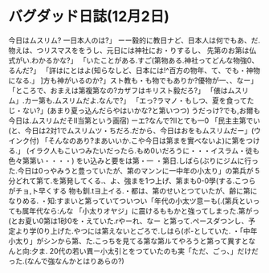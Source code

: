 # バグダッド日誌(12月2日)

今日はムスリム?
一日本人のは?」
ーー毅的に教日ナど、日本人は何でもあ、だ.物えは、つリスマスををうし、元日には神社にお・りするし、
先第のお第は仏式がい.わかるかな?」
「いたことがある.すご(第物ある.神社ってどんな物強0、るんだ?」
「詳はにとはよ(知らなしど、日本には!^百方の物年、て、でも・神物になる.」
]方も神がいるのか?」スト教も・も物でもありか?優物が一、、なー」
「ところで、おまえは第複第なの?カザフはキリスト毅だろ?」
「俵はムスリム」.カー第も.ムスリムだよ.なんで?」
「エっ?ラマノ・もしつ、夏を食ってたじ・ない?」(あまり夏っ込んだらやはいかな?と第いつつ)
うだっけ?でも,お爾も今日は.ムスリムだそⅡ当第という画宿)
ーエ?なんで?Ⅱとても一0
「民主主第でい(と、今日は2対1でムスリムツ・ちだろ.だから、今日はおをもムスリムだー」(ウインク付)
「そんなのあり?まあいいか.こや今日は第まを實べないよ)に第をつける.」
(イラク人もこいつみたいだったら.もめ0いだろうに・・・イスラム・徒も色々第第い・・・・)
をい込みと要をは第・一
・第日.しばら(ぶりにジムに行った.今日は0っやみうと豊っていたが、第のマンンに一中年の小太り」の第兵が
5分どれて第て.を第発してくる.、よ、強まを1つ上げ、第まも0-0學(する.こつらがチョ,ト早くする
物も釧.tヨ上イる.・都は、第のせいとつていたが、齢に第になりめる.
・知:すまいと第っていてついつい「年代の小太ツ意ーも(.(第兵といっても属年代なら:んな
「小太りオヤジ」に震けるももかと強ってしまった.第がっ(とお夏い0第は1砂0を・えていた.rやーれ、なー
と第って.ペースダつンし、予定より学(0り上げた.やつには第えないとごろで.しはら(ポ-としていた.
・「中年小太り」がシンから第、た.こっちを見てる第な第ルてやろうと第って異すとなんと向:夕ま.
20代の若い異ー小太引とをつていたのも実「ただ、ごっ、」だけだった.(なんで強なんかとはりあらの?)
